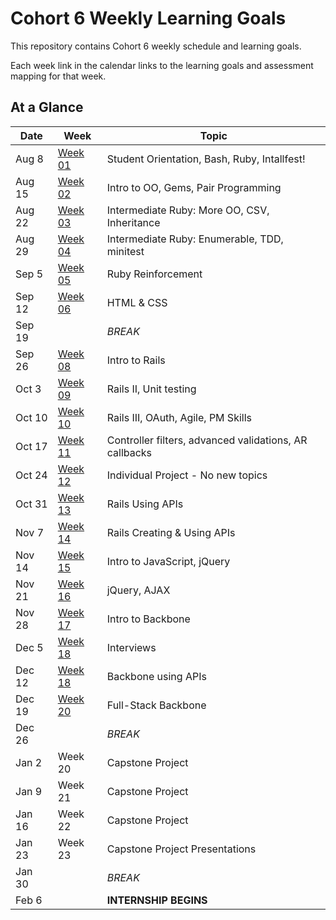 # Cohort 6 Weekly Learning Goals
This repository contains Cohort 6 weekly schedule and learning goals.

Each week link in the calendar links to the learning goals and assessment mapping for that week.


## At a Glance

| Date    | Week                | Topic
|---------|---------------------|-----------------------------------------
| Aug 8   | [Week 01](week-1.md)  | Student Orientation, Bash, Ruby, Intallfest!
| Aug 15  | [Week 02](week-2.md)  | Intro to OO, Gems, Pair Programming
| Aug 22  | [Week 03](week-3.md)  | Intermediate Ruby: More OO, CSV, Inheritance
| Aug 29  | [Week 04](week-4.md)  | Intermediate Ruby: Enumerable, TDD, minitest
| Sep 5   | [Week 05](week-5.md)  | Ruby Reinforcement
| Sep 12  | [Week 06](week-6.md)  | HTML & CSS
| Sep 19  |                     | _BREAK_
| Sep 26  | [Week 08](week-8.md)  | Intro to Rails
| Oct 3   | [Week 09](week-9.md)  | Rails II, Unit testing
| Oct 10  | [Week 10](week-10.md)  | Rails III, OAuth, Agile, PM Skills
| Oct 17  | [Week 11](week-11.md) | Controller filters, advanced validations, AR callbacks
| Oct 24  | [Week 12](week-12.md) | Individual Project - No new topics
| Oct 31  | [Week 13](week-13.md) | Rails Using APIs
| Nov 7   | [Week 14](week-14.md) | Rails Creating & Using APIs
| Nov 14  | [Week 15](week-15.md) | Intro to JavaScript, jQuery
| Nov 21  | [Week 16](week-16.md) | jQuery, AJAX
| Nov 28  | [Week 17](week-17.md) | Intro to Backbone
| Dec 5   | [Week 18](week-18.md) | Interviews
| Dec 12  | [Week 18](week-19.md) | Backbone using APIs
| Dec 19  | [Week 20](week-20.md) | Full-Stack Backbone
| Dec 26  |                     | _BREAK_
| Jan 2   | Week 20 | Capstone Project
| Jan 9   | Week 21 | Capstone Project
| Jan 16  | Week 22 | Capstone Project
| Jan 23  | Week 23 | Capstone Project Presentations
| Jan 30  |                     | _BREAK_
| Feb 6   |                     | __INTERNSHIP BEGINS__
